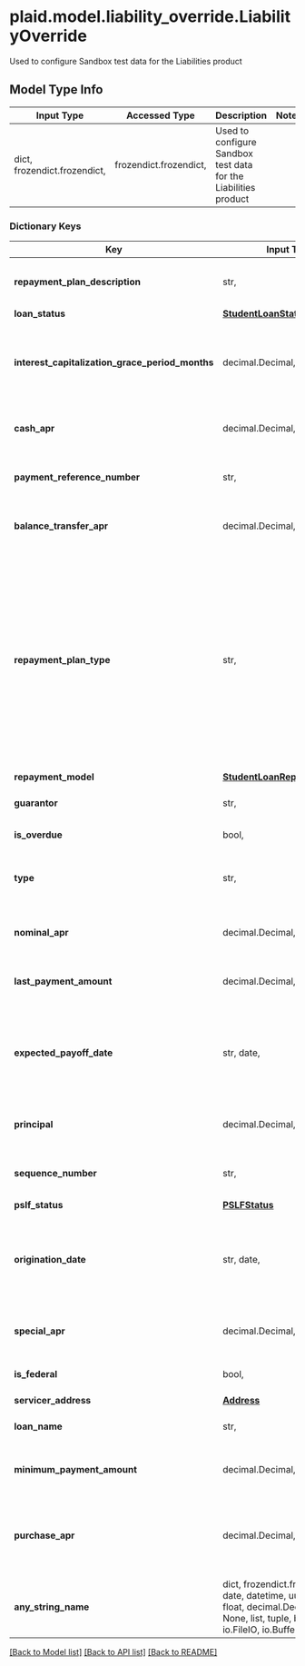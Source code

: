 # plaid.model.liability_override.LiabilityOverride

Used to configure Sandbox test data for the Liabilities product

## Model Type Info
Input Type | Accessed Type | Description | Notes
------------ | ------------- | ------------- | -------------
dict, frozendict.frozendict,  | frozendict.frozendict,  | Used to configure Sandbox test data for the Liabilities product | 

### Dictionary Keys
Key | Input Type | Accessed Type | Description | Notes
------------ | ------------- | ------------- | ------------- | -------------
**repayment_plan_description** | str,  | str,  | Override the &#x60;repayment_plan.description&#x60; field. Can only be set if &#x60;type&#x60; is &#x60;student&#x60;. | 
**loan_status** | [**StudentLoanStatus**](StudentLoanStatus.md) | [**StudentLoanStatus**](StudentLoanStatus.md) |  | 
**interest_capitalization_grace_period_months** | decimal.Decimal, int, float,  | decimal.Decimal,  | If set, interest capitalization begins at the given number of months after loan origination. By default interest is never capitalized. Can only be set if &#x60;type&#x60; is &#x60;student&#x60;. | 
**cash_apr** | decimal.Decimal, int, float,  | decimal.Decimal,  | The cash APR percentage value. Can only be set if &#x60;type&#x60; is &#x60;credit&#x60;. | value must be a 64 bit float
**payment_reference_number** | str,  | str,  | Override the &#x60;payment_reference_number&#x60; field. Can only be set if &#x60;type&#x60; is &#x60;student&#x60;. | 
**balance_transfer_apr** | decimal.Decimal, int, float,  | decimal.Decimal,  | The balance transfer APR percentage value. Can only be set if &#x60;type&#x60; is &#x60;credit&#x60;. | value must be a 64 bit float
**repayment_plan_type** | str,  | str,  | Override the &#x60;repayment_plan.type&#x60; field. Can only be set if &#x60;type&#x60; is &#x60;student&#x60;. Possible values are: &#x60;\&quot;extended graduated\&quot;&#x60;, &#x60;\&quot;extended standard\&quot;&#x60;, &#x60;\&quot;graduated\&quot;&#x60;, &#x60;\&quot;income-contingent repayment\&quot;&#x60;, &#x60;\&quot;income-based repayment\&quot;&#x60;, &#x60;\&quot;interest only\&quot;&#x60;, &#x60;\&quot;other\&quot;&#x60;, &#x60;\&quot;pay as you earn\&quot;&#x60;, &#x60;\&quot;revised pay as you earn\&quot;&#x60;, or &#x60;\&quot;standard\&quot;&#x60;. | 
**repayment_model** | [**StudentLoanRepaymentModel**](StudentLoanRepaymentModel.md) | [**StudentLoanRepaymentModel**](StudentLoanRepaymentModel.md) |  | 
**guarantor** | str,  | str,  | Override the &#x60;guarantor&#x60; field. Can only be set if &#x60;type&#x60; is &#x60;student&#x60;. | 
**is_overdue** | bool,  | BoolClass,  | Override the &#x60;is_overdue&#x60; field | 
**type** | str,  | str,  | The type of the liability object, either &#x60;credit&#x60; or &#x60;student&#x60;. Mortgages are not currently supported in the custom Sandbox. | 
**nominal_apr** | decimal.Decimal, int, float,  | decimal.Decimal,  | The interest rate on the loan as a percentage. Can only be set if &#x60;type&#x60; is &#x60;student&#x60;. | value must be a 64 bit float
**last_payment_amount** | decimal.Decimal, int, float,  | decimal.Decimal,  | Override the &#x60;last_payment_amount&#x60; field. Can only be set if &#x60;type&#x60; is &#x60;credit&#x60;. | value must be a 64 bit float
**expected_payoff_date** | str, date,  | str,  | Override the &#x60;expected_payoff_date&#x60; field. Can only be set if &#x60;type&#x60; is &#x60;student&#x60;. | value must conform to RFC-3339 full-date YYYY-MM-DD
**principal** | decimal.Decimal, int, float,  | decimal.Decimal,  | The original loan principal. Can only be set if &#x60;type&#x60; is &#x60;student&#x60;. | value must be a 64 bit float
**sequence_number** | str,  | str,  | Override the &#x60;sequence_number&#x60; field. Can only be set if &#x60;type&#x60; is &#x60;student&#x60;. | 
**pslf_status** | [**PSLFStatus**](PSLFStatus.md) | [**PSLFStatus**](PSLFStatus.md) |  | 
**origination_date** | str, date,  | str,  | The date on which the loan was initially lent, in [ISO 8601](https://wikipedia.org/wiki/ISO_8601) (YYYY-MM-DD) format. Can only be set if &#x60;type&#x60; is &#x60;student&#x60;. | value must conform to RFC-3339 full-date YYYY-MM-DD
**special_apr** | decimal.Decimal, int, float,  | decimal.Decimal,  | The special APR percentage value. Can only be set if &#x60;type&#x60; is &#x60;credit&#x60;. | value must be a 64 bit float
**is_federal** | bool,  | BoolClass,  | Override the &#x60;is_federal&#x60; field. Can only be set if &#x60;type&#x60; is &#x60;student&#x60;. | 
**servicer_address** | [**Address**](Address.md) | [**Address**](Address.md) |  | 
**loan_name** | str,  | str,  | Override the &#x60;loan_name&#x60; field. Can only be set if &#x60;type&#x60; is &#x60;student&#x60;. | 
**minimum_payment_amount** | decimal.Decimal, int, float,  | decimal.Decimal,  | Override the &#x60;minimum_payment_amount&#x60; field. Can only be set if &#x60;type&#x60; is &#x60;credit&#x60; or &#x60;student&#x60;. | value must be a 64 bit float
**purchase_apr** | decimal.Decimal, int, float,  | decimal.Decimal,  | The purchase APR percentage value. For simplicity, this is the only interest rate used to calculate interest charges. Can only be set if &#x60;type&#x60; is &#x60;credit&#x60;. | value must be a 64 bit float
**any_string_name** | dict, frozendict.frozendict, str, date, datetime, uuid.UUID, int, float, decimal.Decimal, bool, None, list, tuple, bytes, io.FileIO, io.BufferedReader,  | frozendict.frozendict, str, decimal.Decimal, BoolClass, NoneClass, tuple, bytes, FileIO | any string name can be used but the value must be the correct type | [optional]

[[Back to Model list]](../../README.md#documentation-for-models) [[Back to API list]](../../README.md#documentation-for-api-endpoints) [[Back to README]](../../README.md)

